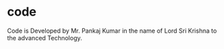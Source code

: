 # code
Code is Developed by Mr. Pankaj Kumar in the name of Lord Sri Krishna to the advanced Technology.
